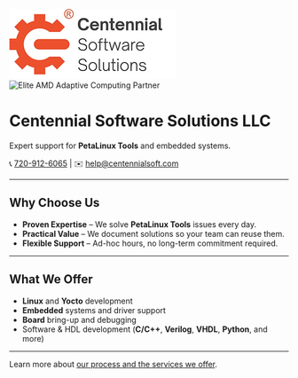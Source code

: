 ![Centennial Software Solutions LLC Registered Trademark Logo](Centennial_Software_Solutions_LLC_Registered_Trademark_Crop_Left.png) ![Elite AMD Adaptive Computing Partner](AMD_Elite_ACP_Logo-1755886529308-1.png)

# Centennial Software Solutions LLC

Expert support for **PetaLinux Tools** and embedded systems.

📞 [720-912-6065](tel:720-912-6065) \| ✉️ [help@centennialsoft.com](mailto:help@centennialsoft.com?subject=Support%20Request)

------

## Why Choose Us

- **Proven Expertise** – We solve **PetaLinux Tools** issues every day.
- **Practical Value** – We document solutions so your team can reuse them.
- **Flexible Support** – Ad-hoc hours, no long-term commitment required.

------

## What We Offer

- **Linux** and **Yocto** development
- **Embedded** systems and driver support
- **Board** bring-up and debugging
- Software & HDL development (**C/C++**, **Verilog**, **VHDL**, **Python**, and more)

------

Learn more about [our process and the services we offer](/about/).

